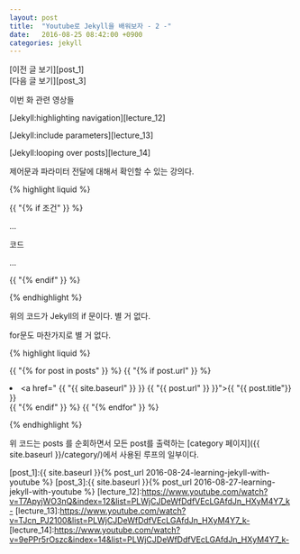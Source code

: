 ```yaml
---
layout: post
title:  "Youtube로 Jekyll을 배워보자 - 2 -"
date:   2016-08-25 08:42:00 +0900
categories: jekyll
---
```

[이전 글 보기][post_1]  
[다음 글 보기][post_3]

이번 화 관련 영상들

[Jekyll:highlighting navigation][lecture_12]

[Jekyll:include parameters][lecture_13]

[Jekyll:looping over posts][lecture_14]

제어문과 파라미터 전달에 대해서 확인할 수 있는 강의다.

{% highlight liquid %}

  {{ "{% if 조건" }} %}

  ...

  코드

  ...

  {{ "{% endif" }} %}

{% endhighlight %}

위의 코드가 Jekyll의 if 문이다. 별 거 없다.

for문도 마찬가지로 별 거 없다.

{% highlight liquid %}

{{ "{% for post in posts" }} %}
  {{ "{% if post.url" }} %}
    <li><a href=" {{ "{{ site.baseurl" }} }} {{ "{{ post.url" }} }}">{{ "{{ post.title"}} }}</a></li>
  {{ "{% endif" }} %}
{{ "{% endfor" }} %}

{% endhighlight %}

위 코드는 posts 를 순회하면서 모든 post를 출력하는 [category 페이지]({{ site.baseurl }}/category/)에서 사용된 루프의 일부이다.


[post_1]:{{ site.baseurl }}{% post_url 2016-08-24-learning-jekyll-with-youtube %}
[post_3]:{{ site.baseurl }}{% post_url 2016-08-27-learning-jekyll-with-youtube %}
[lecture_12]:https://www.youtube.com/watch?v=T7ApyjWO3nQ&index=12&list=PLWjCJDeWfDdfVEcLGAfdJn_HXyM4Y7_k-
[lecture_13]:https://www.youtube.com/watch?v=TJcn_PJ2100&list=PLWjCJDeWfDdfVEcLGAfdJn_HXyM4Y7_k-
[lecture_14]:https://www.youtube.com/watch?v=9ePPr5rOszc&index=14&list=PLWjCJDeWfDdfVEcLGAfdJn_HXyM4Y7_k-
